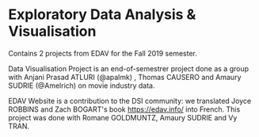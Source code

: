 # Exploratory Data Analysis & Visualisation

Contains 2 projects from EDAV for the Fall 2019 semester.

Data Visualisation Project is an end-of-semestrer project done as a group with Anjani Prasad ATLURI (@apalmk) ,  Thomas CAUSERO and Amaury SUDRIE (@Amelrich) on movie industry data.

EDAV Website is a contribution to the DSI community: we translated Joyce ROBBINS and Zach BOGART's book https://edav.info/ into French. This project was done with Romane GOLDMUNTZ, Amaury SUDRIE and Vy TRAN.

